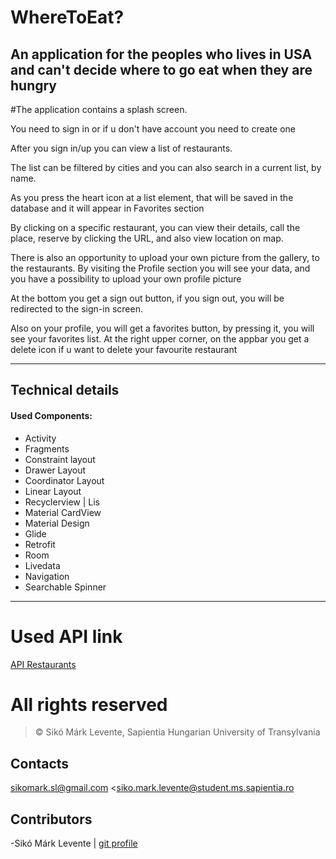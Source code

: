 # WhereToEat?
## An application for the peoples who lives in USA and can't decide where to go eat when they are hungry
#The application contains a splash screen.

You need to sign in or if u don't have account you need to create one

After you sign in/up you can view a list of restaurants.

The list can be filtered by cities and you can also search in a current list, by name.

As you press the heart icon at a list element, that will be saved in the database and it will appear in Favorites section

By clicking on a specific restaurant, you can view their details, call the place, reserve by clicking the URL, and also view location on map.

There is also an opportunity to upload your own picture from the gallery, to the restaurants.
By visiting the Profile section  you will see your data, and you have a possibility to upload your own profile picture

At the bottom you get a sign out button, if you sign out, you will be redirected to the sign-in screen. 

Also on your profile, you will get a favorites button, by pressing it, you will see your favorites list.
At the right upper corner, on the appbar you get a delete icon if u want to delete your favourite restaurant 

- - - - - - - - - - - - - - - - - - 
## Technical details ##

#### Used Components:
- Activity
- Fragments
- Constraint layout
- Drawer Layout
- Coordinator Layout
- Linear Layout
- Recyclerview | Lis
- Material CardView
- Material Design
- Glide
- Retrofit
- Room
- Livedata
- Navigation
- Searchable Spinner
____________________________________________________________________________________________________________________________________
# Used API link #

[API Restaurants](https://ratpark-api.imok.space/)

# All rights reserved #
> :copyright: Sikó Márk Levente, Sapientia Hungarian University of Transylvania
## Contacts ##
<sikomark.sl@gmail.com>
<siko.mark.levente@student.ms.sapientia.ro

## Contributors ##
-Sikó Márk Levente | [git profile](https://github.com/Mark-i7)

